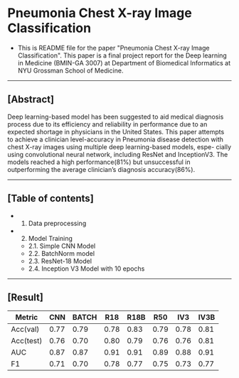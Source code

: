 # Pneumonia Chest X-ray Image Classification

- This is README file for the paper "Pneumonia Chest X-ray Image Classification". This paper is a final project report for the Deep learning in Medicine (BMIN-GA 3007) at Department of Biomedical Informatics at NYU Grossman School of Medicine.
------------------------------------------------------

## [Abstract]
Deep learning-based model has been suggested to aid medical diagnosis process due to its efficiency and reliability in performance due to an expected shortage in physicians in the United States. This paper attempts to achieve a clinician level-accuracy in Pneumonia disease detection with chest X-ray images using multiple deep learning-based models, espe- cially using convolutional neural network, including ResNet and InceptionV3. The models reached a high performance(81%) but unsuccessful in outperforming the average clinician’s diagnosis accuracy(86%).

------------------------------------------------------
## [Table of contents]

- 1. Data preprocessing
- 2. Model Training
    - 2.1. Simple CNN Model 
    - 2.2. BatchNorm model
    - 2.3. ResNet-18 Model
    - 2.4. Inception V3 Model with 10 epochs

------------------------------------------------------
## [Result]

| Metric    | CNN  | BATCH | R18  | R18B | R50  | IV3  | IV3B |
|-----------|------|-------|------|------|------|------|------|
| Acc(val)  | 0.77 | 0.79  | 0.78 | 0.83 | 0.79 | 0.78 | 0.81 |
| Acc(test) | 0.76 | 0.70  | 0.80 | 0.79 | 0.76 | 0.76 | 0.81 |
| AUC       | 0.87 | 0.87  | 0.91 | 0.91 | 0.89 | 0.88 | 0.91 |
| F1        | 0.71 | 0.70  | 0.78 | 0.77 | 0.75 | 0.73 | 0.77 |
